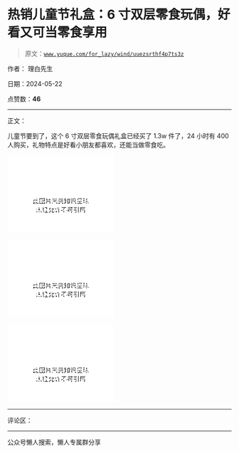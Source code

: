 # 热销儿童节礼盒：6 寸双层零食玩偶，好看又可当零食享用

> 原文：[`www.yuque.com/for_lazy/wind/uuezsrthf4p7ts3z`](https://www.yuque.com/for_lazy/wind/uuezsrthf4p7ts3z)

作者： 理白先生

日期：2024-05-22

点赞数：**46**

* * *

正文：

儿童节要到了，这个 6 寸双层零食玩偶礼盒已经买了 1.3w 件了，24 小时有 400 人购买，礼物特点是好看小朋友都喜欢，还能当做零食吃。

![](img/403cdd77cbab3dfb06cb582530f64283.png)

![](img/63fbf782ce8e3401cb0a0ef57d4a0d8a.png)

![](img/0952d194b2f98121cf27ba89f74fc173.png)

* * *

评论区：

* * *

公众号懒人搜索，懒人专属群分享